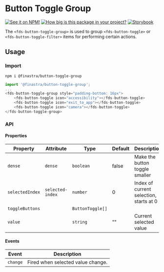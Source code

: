 # Button Toggle Group

[![See it on NPM!](https://img.shields.io/npm/v/@finastra/button-toggle-group?style=for-the-badge)](https://www.npmjs.com/package/@finastra/button-toggle-group)
[![How big is this package in your project?](https://img.shields.io/bundlephobia/minzip/@finastra/button-toggle-group?style=for-the-badge)](https://bundlephobia.com/result?p=@finastra/button-toggle-group')
[![Storybook](https://shields.io/badge/-Play%20with%20this%20web%20component-2a0481?logo=storybook&style=for-the-badge)](https://finastra.github.io/finastra-design-system/?path=/story/actions-toggle-button-toggle-group--default)

The `<fds-button-toggle-group>` is used to group `<fds-button-toggle>` or `<fds-button-toggle-filter>` items for performing certain actions.

## Usage

### Import

```
npm i @finastra/button-toggle-group
```

```ts
import '@finastra/button-toggle-group';
...
<fds-button-toggle-group style="padding-bottom: 16px">
    <fds-button-toggle icon="accessibility"></fds-button-toggle>
    <fds-button-toggle icon="exit_to_app"></fds-button-toggle>
    <fds-button-toggle icon="camera"></fds-button-toggle>
</fds-button-toggle-group>
```

### API

<!-- DOC -->

#### Properties

| Property        | Attribute        | Type             | Default | Description                             |
| --------------- | ---------------- | ---------------- | ------- | --------------------------------------- |
| `dense`         | `dense`          | `boolean`        | false   | Make the button toggle smaller          |
| `selectedIndex` | `selected-index` | `number`         | 0       | Index of current selection, starts at 0 |
| `toggleButtons` |                  | `ButtonToggle[]` |         |                                         |
| `value`         |                  | `string`         | ""      | Current selected value                  |

#### Events

| Event    | Description                       |
| -------- | --------------------------------- |
| `change` | Fired when selected value change. |

<!-- /DOC -->
